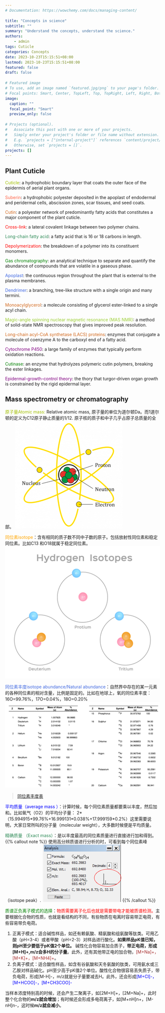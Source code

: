 ```yaml
---
# Documentation: https://wowchemy.com/docs/managing-content/

title: "Concepts in science"
subtitle: ""
summary: "Understand the concepts, understand the science."
authors: 
    - admin
tags: Cuticle
categories: Concepts
date: 2023-10-23T15:15:51+08:00
lastmod: 2023-10-23T15:15:51+08:00
featured: false
draft: false

# Featured image
# To use, add an image named `featured.jpg/png` to your page's folder.
# Focal points: Smart, Center, TopLeft, Top, TopRight, Left, Right, BottomLeft, Bottom, BottomRight.
image:
  caption: ""
  focal_point: "Smart"
  preview_only: false

# Projects (optional).
#   Associate this post with one or more of your projects.
#   Simply enter your project's folder or file name without extension.
#   E.g. `projects = ["internal-project"]` references `content/project/deep-learning/index.md`.
#   Otherwise, set `projects = []`.
projects: []
---
```

## Plant Cuticle
<font color=amber>Cuticle</font>: a hydrophobic boundary layer that coats the outer face of the epidermis of aerial plant organs.

<font color=tomato>Suberin</font>: a hydrophobic polyester deposited in the apoplast of endodermal and peridermal cells, abscission zones, scar tissues, and seed coats.

<font color=chocolate>Cutin</font>: a polyester network of predominantly fatty acids that constitutes a major component of the plant cuticle.

<font color=red>Cross-link</font>: a lateral covalent linkage between two polymer chains.

<font color=seagreen>Long-chain fatty acid</font>: a fatty acid that is 16 or 18 carbons in length.

<font color=red>Depolymerization</font>: the breakdown of a polymer into its constituent monomers.

<font color=green>Gas chromatography</font>: an analytical technique to separate and quantify the abundance of compounds that are volatile in a gaseous phase.

<font color=royalblue>Apoplast</font>: the continuous region throughout the plant that is external to the plasma membranes.

<font color=royalblue>Dendrimer</font>: a branching, tree-like structure with a single origin and many termini.


<font color=chocolate>Monoacylglycerol</font>: a molecule consisting of glycerol ester-linked to a single acyl chain.

<font color=yellowgreen>Magic-angle spinning nuclear magnetic resonance (MAS NMR)</font>: a method of solid-state NMR spectroscopy that gives improved peak resolution.

<font color=chocolate>Long-chain acyl-CoA synthetase (LACS) proteins</font>: enzymes that conjugate a molecule of coenzyme A to the carboxyl end of a fatty acid.

<font color=purple>Cytochrome P450</font>: a large family of enzymes that typically perform oxidation reactions.

<font color=green>Cutinase</font>: an enzyme that hydrolyzes polymeric cutin polymers, breaking the ester linkages.

<font color=purple>Epidermal-growth-control theory</font>: the thory that turgor-driven organ growth is constrained by the rigid epidermal layer.

## Mass spectrometry or chromatography

<font color=amber>原子量Atomic mass:</font> Relative atomic mass, 原子量的单位为道尔顿Da。而1道尔顿的定义为C12原子静止质量的1/12. 原子核的质子和中子几乎占原子总质量的全部。
![Atom](fced5432747de71dceb1acb9f05b64ad-350x350.png)

<font color=orange>同位素isotope</font>：含有相同的质子数不同中子数的原子。包括放射性同位素和稳定同位素。比如C13 和O18就属于稳定同位素。
![同位素](<Hydrogen isotopes.jpg>)

<font color=royalblue>同位素丰度isotope abundance/Natural abundance</font>：自然界中存在的某一元素的各种同位素的相对含量，比例是固定的。比如在地球上，氧的同位素丰度：16O=99.76%，17O=0.04%，18O=0.20% 
![丰度](image.png)
> [同位素丰度表](https://www.chem.ualberta.ca/~massspec/atomic_mass_abund.pdf)

<font color=blue>平均质量（average mass ）</font>：计算时候，每个同位素质量都要乘以丰度，然后加和。比如氧气（O2）的平均分子量： 2\*（15.994915\*99.76%+16.999131\*0.038%+17.999159\*0.2%）这里需要说明，大家日常所叫的分子量（molecular weight），大多数时候便是平均质量。

<font color=seagreen>精确质量 （Exact mass）</font>：是以丰度最高的同位素质量进行直接进行加和得到。
{{% callout note %}}
使用高分辨质谱进行分析的时，可看到每个同位素峰（isotope peak）.
![同位素峰](image-1.png)
{{% /callout %}}

<font color=green>质谱正负离子模式的选择</font>：<font color=red>物质需要离子化后也就是需要带电才能被质谱检测。</font>主要根据化合物的性质，也就是看结构的不同，有些物质在电离时容易带正电荷，有些容易带负电荷。
1. 正离子模式：适合碱性样品，如还有赖氨酸、精氨酸和组氨酸等肽类。可用乙酸（pH=3-4）或者甲酸（pH=2-3）对样品进行酸化。**如果样品pK值已知，则pH至少要低于pK值2个单位。** 碱性化合物容易加合质子，**带正电荷，形成[M+H]+,m/z会多H的分子量**。此外，还有其他带正电的加合物，<font color=brown>[M+Na]+，[M+K]+，[M+NH4]+</font>。
2. 负离子模式：适合酸性样品，如含有谷氨酸和天冬氨酸的肽类，可用氨水或三乙胺对样品碱化。pH至少高于pK值2个单位。酸性化合物很容易丢失质子，带负电荷，形成[M-H]-，m/z就是分子量要减去H。此外，还会形成<font color=blue>[M+Cl]-，[M+HCOO]-，[M+CH3COO]-</font>

当样本浓度特别高的时候，还会产生二聚离子，如[2M+H]+，[2M+Na]+，此时整个化合物的**m/z就会增加**；有时候还会形成多电荷离子，如[M+nH]n+，[M-nH]n-，这时候**m/z就会减小**。